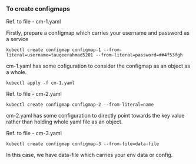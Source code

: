 ### To create configmaps

Ref. to file - cm-1.yaml

Firstly, prepare a configmap which carries your username and password as a service

```
kubectl create configmap configmap-1 --from-literal=username=tauqeerahmad5201 --from-literal=password=##4f53fgh
```

cm-1.yaml has some cofiguration to consider the configmap as an object as a whole. 

```
kubectl apply -f cm-1.yaml
```



Ref. to file - cm-2.yaml

```
kubectl create configmap configmap-2 --from-literal=name
```
cm-2.yaml has some configuration to directly point towards the key value rather than holding whole yaml file as an object. 



Ref. to file - cm-3.yaml

```
kubectl create configmap configmap-3 --from-file=data-file
```
In this case, we have data-file which carries your env data or config. 

